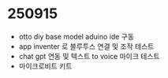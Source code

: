 # 250915
- otto diy base model aduino ide 구동
- app inventer 로 블루투스 연결 및 조작 테스트
- chat gpt 연동 및 텍스트 to voice 마이크 테스트
- 마이크로비트 키트